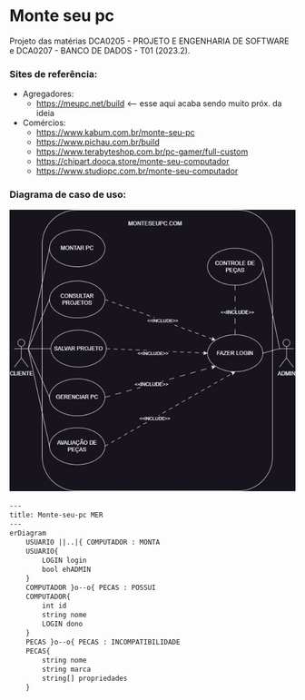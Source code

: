 # Monte seu pc

Projeto das matérias DCA0205 - PROJETO E ENGENHARIA DE SOFTWARE e 
DCA0207 - BANCO DE DADOS - T01 (2023.2).

### Sites de referência:
* Agregadores:
    - https://meupc.net/build <-- esse aqui acaba sendo muito próx. da ideia
* Comércios:
    - https://www.kabum.com.br/monte-seu-pc
    - https://www.pichau.com.br/build
    - https://www.terabyteshop.com.br/pc-gamer/full-custom
    - https://chipart.dooca.store/monte-seu-computador
    - https://www.studiopc.com.br/monte-seu-computador  

### Diagrama de caso de uso:
![Imagem do diagrama](DiagramaUseCase.jpg)
```mermaid
---
title: Monte-seu-pc MER
---
erDiagram
    USUARIO ||..|{ COMPUTADOR : MONTA
    USUARIO{
        LOGIN login
        bool ehADMIN
    }
    COMPUTADOR }o--o{ PECAS : POSSUI
    COMPUTADOR{
        int id
        string nome
        LOGIN dono
    }
    PECAS }o--o{ PECAS : INCOMPATIBILIDADE
    PECAS{
        string nome
        string marca
        string[] propriedades
    }
```